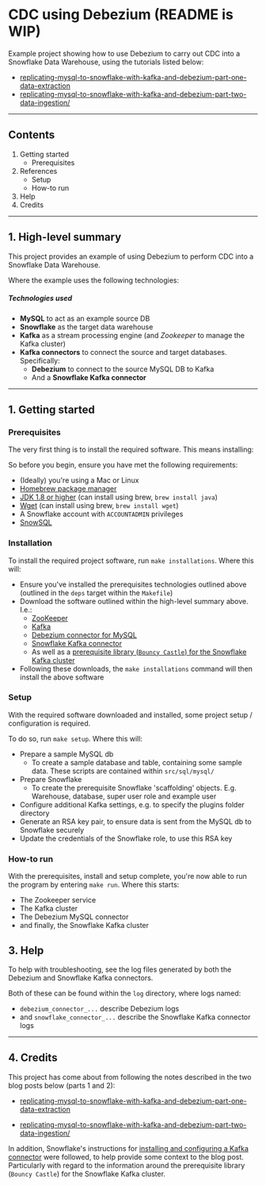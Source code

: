 # CDC using Debezium (README is WIP)

Example project showing how to use Debezium to carry out CDC into a Snowflake Data Warehouse, using the tutorials listed below:

* [replicating-mysql-to-snowflake-with-kafka-and-debezium-part-one-data-extraction](https://blog.pythian.com/replicating-mysql-to-snowflake-with-kafka-and-debezium-part-one-data-extraction/)
* [replicating-mysql-to-snowflake-with-kafka-and-debezium-part-two-data-ingestion/](https://blog.pythian.com/replicating-mysql-to-snowflake-with-kafka-and-debezium-part-two-data-ingestion/)

---

## Contents

1. Getting started
    * Prerequisites
2. References
    * Setup
    * How-to run
3. Help
4. Credits

---

## 1. High-level summary

This project provides an example of using Debezium to perform CDC into a Snowflake Data Warehouse.

Where the example uses the following technologies:

##### Technologies used

* **MySQL** to act as an example source DB
* **Snowflake** as the target data warehouse
* **Kafka** as a stream processing engine (and *Zookeeper* to manage the Kafka cluster)
* **Kafka connectors** to connect the source and target databases. Specifically:
    * **Debezium** to connect to the source MySQL DB to Kafka
    * And a **Snowflake Kafka connector**

---

## 1. Getting started

### Prerequisites

The very first thing is to install the required software. This means installing:

So before you begin, ensure you have met the following requirements:

* (Ideally) you're using a Mac or Linux
* [Homebrew package manager](https://brew.sh/)
* [JDK 1.8 or higher](https://www.oracle.com/au/java/technologies/javase/javase-jdk8-downloads.html) (can install using brew, `brew install java`)
* [Wget](https://www.gnu.org/software/wget/) (can install using brew, `brew install wget`)
* A Snowflake account with `ACCOUNTADMIN` privileges
* [SnowSQL](https://docs.snowflake.com/en/user-guide/snowsql.html)

### Installation

To install the required project software, run `make installations`. Where this will:

* Ensure you've installed the prerequisites technologies outlined above (outlined in the `deps` target within the `Makefile`)
* Download the software outlined within the high-level summary above. I.e.:
    * [ZooKeeper]()
    * [Kafka]()
    * [Debezium connector for MySQL]()
    * [Snowflake Kafka connector]()
    * As well as a [prerequisite library (`Bouncy Castle`) for the Snowflake Kafka cluster](https://docs.snowflake.com/en/user-guide/kafka-connector-install.html#download-the-kafka-connector-files)
* Following these downloads, the `make installations` command will then install the above software

### Setup

With the required software downloaded and installed, some project setup / configuration is required.

To do so, run `make setup`. Where this will:

* Prepare a sample MySQL db
    * To create a sample database and table, containing some sample data. These scripts are contained within `src/sql/mysql/`
* Prepare Snowflake
    * To create the prerequisite Snowflake 'scaffolding' objects. E.g. Warehouse, database, super user role and example user
* Configure additional Kafka settings,  e.g. to specify the plugins folder directory
* Generate an RSA key pair, to ensure data is sent from the MySQL db to Snowflake securely
* Update the credentials of the Snowflake role, to use this RSA key

### How-to run

With the prerequisites, install and setup complete, you're now able to run the program by entering `make run`. Where this starts:

* The Zookeeper service
* The Kafka cluster
* The Debezium MySQL connector
* and finally, the Snowflake Kafka cluster

## 3. Help

To help with troubleshooting, see the log files generated by both the Debezium and Snowflake Kafka connectors.

Both of these can be found within the `log` directory, where logs named:

* `debezium_connector_...` describe Debezium logs
* and `snowflake_connector_...` describe the Snowflake Kafka connector logs

---

## 4. Credits

This project has come about from following the notes described in the two blog posts below (parts 1 and 2):

* [replicating-mysql-to-snowflake-with-kafka-and-debezium-part-one-data-extraction](https://blog.pythian.com/replicating-mysql-to-snowflake-with-kafka-and-debezium-part-one-data-extraction/)

* [replicating-mysql-to-snowflake-with-kafka-and-debezium-part-two-data-ingestion/](https://blog.pythian.com/replicating-mysql-to-snowflake-with-kafka-and-debezium-part-two-data-ingestion/)

In addition, Snowflake's instructions for [installing and configuring a Kafka connector](https://docs.snowflake.com/en/user-guide/kafka-connector-install.html#download-the-kafka-connector-files) were followed, to help provide some context to the blog post. Particularly with regard to the information around the prerequisite library (`Bouncy Castle`) for the Snowflake Kafka cluster.
